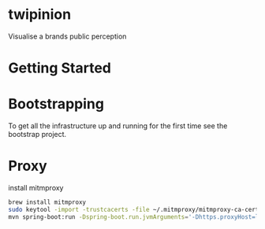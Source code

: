 # twipinion
Visualise a brands public perception

# Getting Started

# Bootstrapping

To get all the infrastructure up and running for the first time see the bootstrap project.

# Proxy

install mitmproxy
```sh
brew install mitmproxy
sudo keytool -import -trustcacerts -file ~/.mitmproxy/mitmproxy-ca-cert.pem -alias mitmproxy -cacerts
mvn spring-boot:run -Dspring-boot.run.jvmArguments='-Dhttps.proxyHost=localhost -Dhttps.proxyPort=8000'
```
